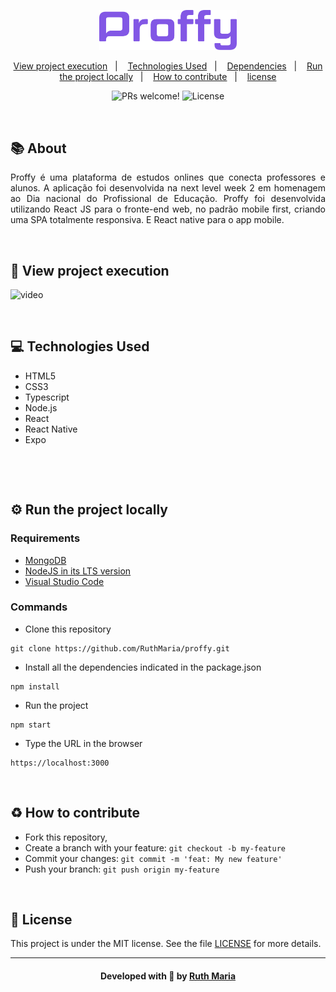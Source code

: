 <p align="center">
  <img  src=".github/logo.png"  width="220px">
</p>

<p align="center">
  <a href="#execution">View project execution</a>&nbsp;&nbsp;&nbsp;|&nbsp;&nbsp;&nbsp;  
  <a href="#technologies">Technologies Used</a>&nbsp;&nbsp;&nbsp;|&nbsp;&nbsp;&nbsp;
  <a href="#dependencies">Dependencies</a>&nbsp;&nbsp;&nbsp;|&nbsp;&nbsp;&nbsp;
  <a href="#run">Run the project locally</a>&nbsp;&nbsp;&nbsp;|&nbsp;&nbsp;&nbsp;
  <a href="#contribute">How to contribute</a>&nbsp;&nbsp;&nbsp;|&nbsp;&nbsp;&nbsp;
  <a href="#license">license</a>
</p>

<p align="center">
 <img src="https://img.shields.io/static/v1?label=PRs&message=welcome&color=7159c1&labelColor=000000" alt="PRs welcome!" />

  <img alt="License" src="https://img.shields.io/static/v1?label=license&message=MIT&color=7159c1&labelColor=000000">
</p>

<br>

## :books: About

<p align="justify">
Proffy é uma plataforma de estudos onlines que conecta professores e alunos. A aplicação foi desenvolvida na next level week 2 em homenagem ao Dia nacional do Profissional de Educação. Proffy foi desenvolvida utilizando React JS para o fronte-end web, no padrão mobile first, criando uma SPA totalmente responsiva. E React native para o app mobile.

</p>

<a id="execution"></a><br>

## :eyes: View project execution

![video]()

<a id="technologies"></a><br>

## :computer: Technologies Used
 * HTML5
 * CSS3
 * Typescript
 * Node.js
 * React
 * React Native
 * Expo

<a id="dependencies"></a><br>

<a id="run"></a><br>

## :gear: Run the project locally

### Requirements
- [MongoDB](https://www.mongodb.com/try/download/community)
- [NodeJS in its LTS version](https://nodejs.org/en/download/)
- [Visual Studio Code](https://code.visualstudio.com/download)

### Commands

- Clone this repository

```
git clone https://github.com/RuthMaria/proffy.git
```

- Install all the dependencies indicated in the package.json

```
npm install 
```

- Run the project

```
npm start
```

- Type the URL in the browser

```
https://localhost:3000
```

<a id="contribute"></a><br>

## :recycle: How to contribute

- Fork this repository,
- Create a branch with your feature: `git checkout -b my-feature`
- Commit your changes: `git commit -m 'feat: My new feature'`
- Push your branch: `git push origin my-feature`

<a id="license"></a><br>

## :memo: License

This project is under the MIT license. See the  file [LICENSE](LICENSE.md) for more details.

---

<h4 align="center">
    Developed with 💜 by <a href="https://www.linkedin.com/in/ruth-maria-9b256071/" target="_blank">Ruth Maria</a>
</h4>